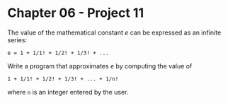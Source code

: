 # Chapter 06 - Project 11

The value of the mathematical constant _e_ can be expressed as an infinite series:

```
e = 1 + 1/1! + 1/2! + 1/3! + ...
```

Write a program that approximates _e_ by computing the value of

```
1 + 1/1! + 1/2! + 1/3! + ... + 1/n!
```

where `n` is an integer entered by the user.
